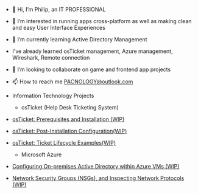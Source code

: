 - 👋 Hi, I’m Philip, an IT PROFESSIONAL
- 👀 I’m interested in running apps cross-platform as well as making clean and easy User Interface Experiences
- 🌱 I’m currently learning Active Directory Management
- I've already learned osTicket management, Azure management, Wireshark, Remote connection
- 💞️ I’m looking to collaborate on game and frontend app projects
- 📫 How to reach me PACNOLOGY@outlook.com

- Information Technology Projects
  - osTicket (Help Desk Ticketing System)
- [osTicket: Prerequisites and Installation (WIP)](https://github.com/PACNOLOGY/osTicket-Prerequisites-and-Installation)
- [osTicket: Post-Installation Configuration(WIP)](https://github.com/PACNOLOGY/osTicket---Post-Install-Configuration)
- [osTicket: Ticket Lifecycle Examples(WIP)](https://github.com/PACNOLOGY/osTicket-Ticket-Lifecycle-Examples)
  - Microsoft Azure
- [Configuring On-premises Active Directory within Azure VMs (WIP)](https://github.com/PACNOLOGY/Configuring-On-premises-Active-Directory-within-Azure-VMs)
- [Network Security Groups (NSGs), and Inspecting Network Protocols (WIP)](https://github.com/PACNOLOGY/Network-Security-Groups-NSGs-and-Inspecting-Network-Protocols)
<!---
PACNOLOGY/PACNOLOGY is a ✨ special ✨ repository because its `README.md` (this file) appears on your GitHub profile.
You can click the Preview link to take a look at your changes.
--->
